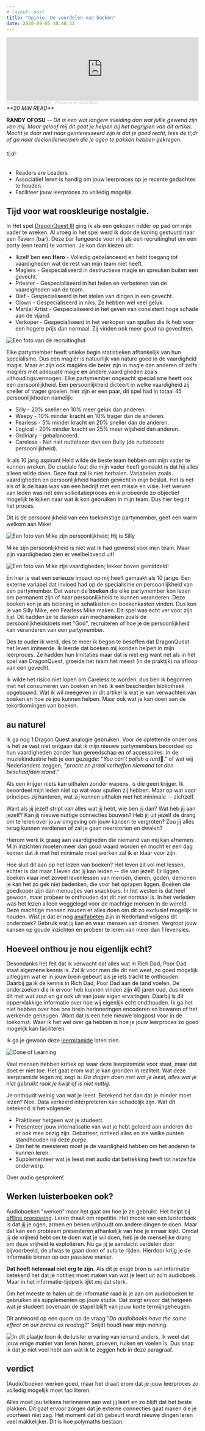 ```yaml
---
# layout: post
title: "Opinie: De voordelen van boeken"
date: 2020-09-05 10:40:31
---
```


<iframe width="100%" height="166" scrolling="no" frameborder="no" allow="autoplay" src="https://w.soundcloud.com/player/?url=https%3A//api.soundcloud.com/tracks/880276330&color=%23daa51f&auto_play=false&hide_related=false&show_comments=true&show_user=true&show_reposts=false&show_teaser=true"></iframe><div style="font-size: 10px; color: #cccccc;line-break: anywhere;word-break: normal;overflow: hidden;white-space: nowrap;text-overflow: ellipsis; font-family: Interstate,Lucida Grande,Lucida Sans Unicode,Lucida Sans,Garuda,Verdana,Tahoma,sans-serif;font-weight: 100;"><a href="https://soundcloud.com/goldenconvos" title="GoldenConvos BackOffice" target="_blank" style="color: #cccccc; text-decoration: none;">GoldenConvos BackOffice</a> · <a href="https://soundcloud.com/goldenconvos/backoffice" title="Welkom in de BackOffice!" target="_blank" style="color: #cccccc; text-decoration: none;">Welkom in de BackOffice!</a></div>

<link rel="stylesheet" href="https://cdnjs.cloudflare.com/ajax/libs/font-awesome/4.7.0/css/font-awesome.min.css">
<i class="fa fa-clock-o" aria-hidden="true" style="fontsize:20px"> **20 MIN READ**</i>

**RANDY OFOSU** -- *Dit is een wat langere inleiding dan wat jullie gewend zijn van mij. Maar geloof mij dit gaat je helpen bij het begrijpen van dit artikel. Mocht je daar niet naar geïnteresseerd zijn is dat je goed recht, lees de tl;dr of ga naar deelonderwerpen die je ogen te pakken hebben gekregen.*

###### tl;dr
- Readers are Leaders
- Associatief leren is handig om jouw leerproces op je recente gedachtes te houden.
- Faciliteer jouw leerproces zo volledig mogelijk.

## Tijd voor wat rooskleurige nostalgie.

In Het spel <a href="https://www.google.com/search?q=Dragonquest+3&source=lmns&bih=983&biw=1920&client=firefox-b-d&hl=nl&sa=X&ved=2ahUKEwiqssjbqq7rAhXGu6QKHdJ1Di4Q_AUoAHoECAEQAA" target="_blank" title="Google Search over DragonQuest III">DragonQuest III</a> ging ik als een gekozen ridder op pad om mijn vader te wreken. Al vroeg in het spel werd ik door de koning gestuurd naar een Tavern (bar). Deze bar fungeerde voor mij als een recruitinghut om een party (een team) te vormen. Je kon dan kiezen uit: 
- Ikzelf ben een **Hero** - Volledig gebalanceerd en hebt toegang tot vaardigheden wat de rest van mijn team niet heeft.
- Magïers - Gespecialiseerd in destructieve magie en spreuken buiten een gevecht.
- Priester - Gespecialiseerd in het helen en verbeteren van de vaardigheden van de team.
- Dief - Gespecialiseerd in het stelen van dingen in een gevecht.
- Clown - Gespecialiseerd in niks. Ze hebben wel veel geluk.
- Martial Artist - Gespecialiseerd in het geven van consistent hoge schade aan de vijand.
- Verkoper - Gespecialiseerd in het verkopen van spullen die ik heb voor een hogere prijs dan normaal. Zij vinden ook meer goud na gevechten.

<img src="/assets/img/recruitementhal.jpg" title="De recruitinghut" alt="Een foto van de recruitinghut"> 

Elke partymember heeft unieke begin statistieken afhankelijk van hun specialisme. Dus een magiër is natuurlijk van nature goed in de vaardigheid magie. Maar er zijn ook magiërs die beter zijn in magie dan anderen of zelfs magiërs met adequate magie **en** andere vaardigheden zoals uithoudingsvermogen. Elke partymember ongeacht specialisme heeft ook een persoonlijkheid. Een persoonlijkheid dicteert in welke vaardigheid zij sneller of trager groeien. hier zijn er een paar, dit spel had in totaal 45 persoonlijkheden namelijk:
- Silly - 20% sneller en 10% meer geluk dan anderen.
- Weepy - 10% minder kracht en 10% trager dan de anderen.
- Fearless - 5% minder kracht en 20% sneller dan de anderen.
- Logical - 20% minder kracht en 25% meer wijsheid dan anderen.
- Ordinary - gebalanceerd.
- Careless - Net niet nuttelozer dan een Bully (de nuttelooste persoonlijkheid).

Ik als 10 jarig aspirant Held wilde de beste team hebben om mijn vader te kunnen wreken. De cruciale fout die mijn vader heeft gemaakt is dat hij alles alleen wilde doen. Deze fout zal ik niet herhalen. Variabelen zoals vaardigheden en persoonlijkheid hadden gewicht in mijn besluit. Het is net als of ik de baas was van een bedrijf met een missie en visie. Het werven van leden was net een sollicitatieproces en ik probeerde zo objectief mogelijk te kijken naar wat ik kon gebruiken in mijn team. Dus hier begint het proces.

Dit is de persoonlijkheid van een toekomstige partymember, geef een warm welkom aan Mike!

<img src="/assets/img/mike_zijn_persoonlijkheid.jpg" title="Mike zijn persoonlijkheden" alt="Een foto van Mike zijn persoonlijkheid; Hij is Silly"> 

Mike zijn persoonlijkheid is niet wat ik had gewenst voor mijn team. Maar zijn vaardigheden zien er veelbelovend uit!

<img src="/assets/img/mike_zijn_vaardigheden.jpg" title="Mike zijn vaardigheden" alt="Een foto van Mike zijn vaardigheden; lekker boven gemiddeld!">

En hier is wat een serieuze impact op mij heeft gemaakt als 10 jarige. Een externe variabel dat invloed had op de specialisme *en* persoonlijkheid van een partymember. Dat waren de **boeken** die elke partymember kon lezen om permanent zijn of haar persoonlijkheid te kunnen veranderen. Deze boeken kon je als beloning in schatkisten en boekenkasten vinden. Dus kon je van Silly Mike, een Fearless Mike maken. Dit spel was echt ver voor zijn tijd. Dit hadden ze te danken aan mechanieken zoals de persoonlijkheidstoets met "God", recruiteren of hoe je de persoonlijkheid kan veranderen van een partymember.

Des te ouder ik werd, des te meer ik begon te beseffen dat DragonQuest het leven imiteerde. Ik leerde dat boeken mij konden helpen in mijn leerproces. Ze hadden hun limitaties maar dat is niet erg want net als in het spel van DragonQuest, groeide het team het meest (in de praktijk) na afloop van een gevecht. 

Ik wilde het risico niet lopen om Careless te worden, dus ben ik begonnen met het consumeren van boeken en heb ik een bescheiden bibliotheek opgebouwd. Wat ik wil meegeven in dit artikel is wat je kan verwachten van boeken en hoe ze jou kunnen helpen. Maar ook wat je kan doen aan de tekortkomingen van boeken. 

## au naturel
Ik ga nog 1 Dragon Quest analogie gebruiken. Voor de oplettende onder ons is het ze vast niet ontgaan dat ik mijn nieuwe partymembers beoordeel op hun vaardigheden zonder hun gereedschap en of accessoires. In de muziekindustrie heb je een gezegde: "*You can't polish a turd*💩." of wat wij Nederlanders zeggen; "*pracht en praal verheffen niemand tot den beschaafden stand*." 

Als een krijger niets kan uithalen zonder wapens, is die geen krijger. Ik beoordeel mijn leden niet op wat voor spullen zij hebben. Maar op wat voor principes zij hanteren, wat zij kunnen uithalen met het minimale -- zichzelf. 

Want als jij jezelf stript van alles wat jij hebt, wie ben jij dan? Wat heb jij aan jezelf? Kan jij nieuwe nuttige connecties bouwen? Heb jij uit jezelf de drang om te leren over jouw omgeving om jouw kansen te vergroten? Zou jij alles terug kunnen verdienen of zal je gaan neerstorten en dwalen?

Hierom werk ik graag aan vaardigheden die niemand van mij kan afnemen. Mijn inzichten moeten meer dan goud waard worden en mocht er een dag komen dat ik met het minimale moet werken zal ik er klaar voor zijn.

Hoe sluit dit aan op het lezen van boeken? Het leven zit vol met lessen, echter is dat maar 1 leven dat jij kan leiden -- die van jezelf. Er liggen boeken klaar met zoveel levenlessen van mensen, dieren, goden, demonen je kan het zo gek niet bedenken, die voor het oprapen liggen. Boeken die goedkoper zijn dan menuutjes van snackbars. In het westen is dat heel gewoon, maar probeer te onthouden dat dit niet normaal is. In het verleden was het lezen alleen weggelegd voor de machtige mensen in de wereld. Deze machtige mensen zouden er alles doen om dit zo exclusief mogelijk te houden. Wist je dat er nog <a href="https://www.lezenenschrijven.nl/over-laaggeletterdheid/feiten-cijfers" target="_blank" title="Stichting Lezen en Schrijven: Feiten & Cijfers" alt="Stichting Lezen en Schrijven: Feiten & Cijfers">analfabeten</a> zijn in Nederland volgens dit onderzoek? Gebruik wat jij kan en waar mensen van dromen. Vergroot jouw kansen op goude inzichten en probeer te leren van meer dan 1 levensles.  

## Hoeveel onthou je nou eigenlijk echt?
Desondanks het feit dat ik verwacht dat alles wat in Rich Dad, Poor Dad staat algemene kennis is. Zal ik voor men die dit niet weet, zo goed mogelijk uitleggen wat er in jouw brein gebeurt als je iets tracht te onthouden. Daarbij ga ik de kennis in Rich Dad, Poor Dad aan de tand voelen. De onderzoeken die ik ervoor heb kunnen vinden zijn 40 jaren oud, dus neem dit met wat zout en ga ook uit van jouw eigen ervaringen. Daarbij is dit oppervlakkige informatie over hoe wij eigenlijk echt ondthouden. Ik ga het niet hebben over hoe ons brein herinneringen encoderen en bewaren of het werkende geheugen. Want dat is een hele nieuwe blogpost voor in de toekomst. Waar ik het wel over ga hebben is hoe je jouw leerproces zo goed mogelijk kan faciliteren.

Ik ga je gewoon deze <a href="https://en.wikipedia.org/wiki/Edgar_Dale" target="_blank" title='Wikipagina over Edgar Dale "uitvinder van de leerpiramide"' alt='Wikipagina over Edgar Dale "uitvinder van de leerpiramide"'>leerpiramide</a> laten zien. 


<img src="/assets/img/Edgar_Dale's_cone_of_learning.png" alt="Cone of Learning" title="Cone of Learning">

Veel mensen hebben kritiek op waar deze leerpiramide voor staat, maar dat doet er niet toe. Het gaat erom wat je kan gronden in realiteit. Wat deze leerpiramide tegen mij zegt is: *Ga dingen doen met wat je leest, alles wat je niet gebruikt raak je kwijt of is niet nuttig.* 

Je onthoudt weinig van wat je leest. Betekend het dan dat je minder moet lezen? Nee. Data verkeerd interpreteren kan schadelijk zijn. Wat dit betekend is het volgende: 
- Praktiseer hetgeen wat je studeert. 
- Presenteer jouw internalisatie van wat je hebt geleerd aan anderen die er ook mee bezig zijn. Debatteer, ontleed alles en zie welke punten standhouden na deze *purge*. 
- Om het te meesteren moet je de vaardigheid hebben om het anderen te kunnen leren.
- Supplementeer wat je leest met audio dat betrekking heeft tot hetzelfde onderwerp. 

Over audio gesproken!

## Werken luisterboeken ook?
Audioboeken "werken" maar het gaat om hoe je ze gebruikt. Het helpt bij <a href="https://journals.plos.org/plosone/article?id=10.1371/journal.pone.0127522" title="Wetenschappelijk onderzoek over: Associative Learning" alt="Dit is een link naar een wetenschappelijk onderzoek van 2016 over associative learning">offline processing</a>. Leren draait om repetitie. Het mooie van een luisterboek is dat jij je ogen, armen en benen vrijhoudt om andere dingen te doen. Maar dat kan een probleem presenteren afhankelijk van hoe je ernaar kijkt. Omdat jij de vrijheid hebt om te doen wat je wil doen, heb je de menselijke drang om deze vrijheid te exploiteren. Nu ga jij je aandacht verdelen door bijvoorbeeld, de afwas te gaan doen of auto te rijden. Hierdoor krijg je de informatie binnen op een passieve manier. 

**Dat hoeft helemaal niet erg te zijn.** Als dit je enige bron is van informatie betekend het dat je notities moet maken van wat je leert uit zo'n audioboek. Maar in het informatie-tijdperk lijkt mij dat sterk.

Om het meeste te halen uit de informatie raad ik je aan om audioboeken te gebruiken als supplementen op jouw studie. Dat zorgt ervoor dat hetgeen wat je studeert bovenaan de stapel blijft van jouw korte termijngeheugen. 

Dit antwoord op een quora op de vraag "*Do audiobooks have the same effect on our brains as reading?*" Snijdt houdt naar mijn mening.

<img src="/assets/img/Een_antwoord_uit_Quora.png" alt="In dit plaatje toon ik de luister ervaring van iemand anders. Ik weet dat jouw enige manier van leren horen, proeven, ruiken en voelen is. Dus snap ik dat je niet veel hebt aan wat ik te zeggen heb in deze paragraaf." title="Een antwoord uit Quora">

## verdict
(Audio)boeken werken goed, maar het draait erom dat je jouw leerproces zo volledig mogelijk moet faciliteren. 

Alles moet jou telkens herinneren aan wat jij leert en zo blijft dat het beste plakken. Dit gaat ervoor zorgen dat je externe connecties gaat maken die je voorheen niet zag. Het moment dat dit gebeurt wordt nieuwe dingen leren veel makkelijker. Dit is hoe polymaths bestaan.

